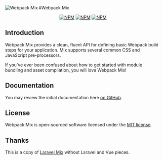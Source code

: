 <img align="left" src="https://github.com/devanandb/webpack-mix/blob/update/version-2-0/icons/webpack.png" alt="Webpack Mix">
#Webpack Mix
<p align="center">
<a href="https://www.npmjs.com/package/webpack-mix"><img src="https://img.shields.io/npm/v/webpack-mix.svg" alt="NPM"></a>
<a href="https://npmcharts.com/compare/webpack-mix?minimal=true"><img src="https://img.shields.io/npm/dt/webpack-mix.svg" alt="NPM"></a>
<a href="https://www.npmjs.com/package/webpack-mix"><img src="https://img.shields.io/npm/l/webpack-mix.svg" alt="NPM"></a>
</p>

## Introduction

Webpack Mix provides a clean, fluent API for defining basic Webpack build steps for your application. Mix supports several common CSS and JavaScript pre-processors.

If you've ever been confused about how to get started with module bundling and asset compilation, you will love Webpack Mix!

## Documentation

You may review the initial documentation here [on GitHub](https://github.com/devanandb/webpack-mix/tree/master/docs).

## License

Webpack Mix is open-sourced software licensed under the [MIT license](http://opensource.org/licenses/MIT).

## Thanks

This is a copy of [Laravel Mix](https://github.com/JeffreyWay/laravel-mix) without Laravel and Vue pieces.
